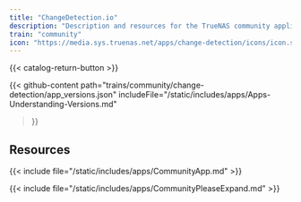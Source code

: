 ```yaml
---
title: "ChangeDetection.io"
description: "Description and resources for the TrueNAS community application called ChangeDetection.io."
train: "community"
icon: "https://media.sys.truenas.net/apps/change-detection/icons/icon.svg"
---
```


{{< catalog-return-button >}}

{{< github-content 
    path="trains/community/change-detection/app_versions.json"
	includeFile="/static/includes/apps/Apps-Understanding-Versions.md"
>}}

## Resources

{{< include file="/static/includes/apps/CommunityApp.md" >}}

{{< include file="/static/includes/apps/CommunityPleaseExpand.md" >}}
